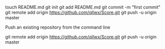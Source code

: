 touch README.md
git init
git add README.md
git commit -m "first commit"
git remote add origin https://github.com/qllwx/Score.git
git push -u origin master



Push an existing repository from the command line 

git remote add origin https://github.com/qllwx/Score.git
git push -u origin master

